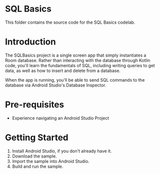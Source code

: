 # SQL Basics

This folder contains the source code for the SQL Basics codelab.

# Introduction

The SQLBasics project is a single screen app that simply instantiates a Room database. 
Rather than interacting with the database through Kotlin code, you'll learn the fundamentals of SQL,
including writing queries to get data, as well as how to insert and delete from a database.

When the app is running, you'll be able to send SQL commands to the database via Android Studio's Database Inspector.

# Pre-requisites
* Experience navigating an Android Studio Project

# Getting Started
1. Install Android Studio, if you don't already have it.
2. Download the sample.
3. Import the sample into Android Studio.
4. Build and run the sample.